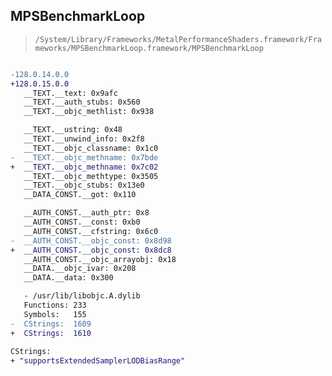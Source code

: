 ## MPSBenchmarkLoop

> `/System/Library/Frameworks/MetalPerformanceShaders.framework/Frameworks/MPSBenchmarkLoop.framework/MPSBenchmarkLoop`

```diff

-128.0.14.0.0
+128.0.15.0.0
   __TEXT.__text: 0x9afc
   __TEXT.__auth_stubs: 0x560
   __TEXT.__objc_methlist: 0x938

   __TEXT.__ustring: 0x48
   __TEXT.__unwind_info: 0x2f8
   __TEXT.__objc_classname: 0x1c0
-  __TEXT.__objc_methname: 0x7bde
+  __TEXT.__objc_methname: 0x7c02
   __TEXT.__objc_methtype: 0x3505
   __TEXT.__objc_stubs: 0x13e0
   __DATA_CONST.__got: 0x110

   __AUTH_CONST.__auth_ptr: 0x8
   __AUTH_CONST.__const: 0xb0
   __AUTH_CONST.__cfstring: 0x6c0
-  __AUTH_CONST.__objc_const: 0x8d98
+  __AUTH_CONST.__objc_const: 0x8dc8
   __AUTH_CONST.__objc_arrayobj: 0x18
   __DATA.__objc_ivar: 0x208
   __DATA.__data: 0x300

   - /usr/lib/libobjc.A.dylib
   Functions: 233
   Symbols:   155
-  CStrings:  1609
+  CStrings:  1610
 
CStrings:
+ "supportsExtendedSamplerLODBiasRange"

```
